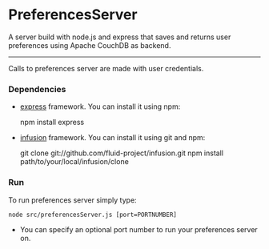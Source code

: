 PreferencesServer
===

A server build with node.js and express that saves and returns user preferences using Apache CouchDB as backend.

---
Calls to preferences server are made with user credentials. 

### Dependencies

- [express](http://expressjs.com/) framework. You can install it using npm:

    npm install express

- [infusion](https://github.com/fluid-project/infusion) framework. You can install it using git and npm:

    git clone git://github.com/fluid-project/infusion.git
    npm install path/to/your/local/infusion/clone

### Run

To run preferences server simply type:

    node src/preferencesServer.js [port=PORTNUMBER]

- You can specify an optional port number to run your preferences server on.